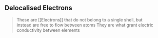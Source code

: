 ## Delocalised Electrons

> These are [[Electrons]] that do not belong to a single shell, but instead are free to flow between atoms
> They are what grant electric conductivity between elements